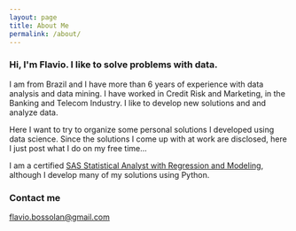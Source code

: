 ```yaml
---
layout: page
title: About Me
permalink: /about/
---
```


### Hi, I'm Flavio. I like to solve problems with data.
I am from Brazil and I have more than 6 years of experience with data analysis and data mining. I have worked in Credit Risk and Marketing, in the Banking and Telecom Industry. I like to develop new solutions and and analyze data.

Here I want to try to organize some personal solutions I developed using data science. Since the solutions I come up with at work are disclosed, here I just post what I do on my free time...

I am a certified [SAS Statistical Analyst with Regression and Modeling](https://i7lp.integral7.com/durango/do/pr/prSearchResult), although I develop many of my solutions using Python.


### Contact me

[flavio.bossolan@gmail.com](mailto:flavio.bossolan@gmail.com)
